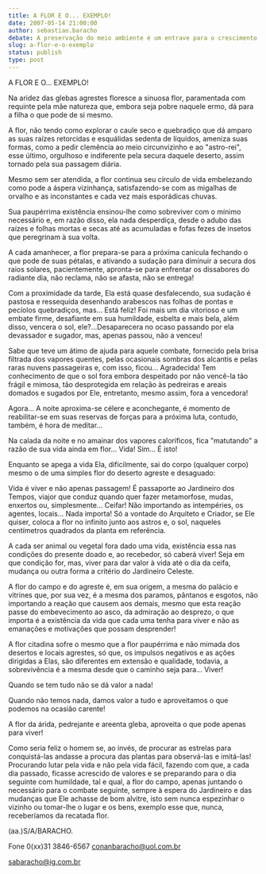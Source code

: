```yaml
---
title: A FLOR E O... EXEMPLO!
date: 2007-05-14 21:00:00
author: sebastiao.baracho
debate: A preservação do meio ambiente é um entrave para o crescimento da economia mundial?
slug: a-flor-e-o-exemplo
status: publish 
type: post
---
```


A FLOR E O... EXEMPLO!  

  

Na aridez das glebas agrestes floresce a sinuosa flor, paramentada com requinte pela mãe natureza que, embora seja pobre naquele ermo, dá para a filha o que pode de si mesmo.  

A flor, não tendo como explorar o caule seco e quebradiço que dá amparo as suas raízes retorcidas e esquálidas sedenta de líquidos, ameniza suas formas, como a pedir clemência ao meio circunvizinho e ao "astro-rei", esse último, orgulhoso e indiferente pela secura daquele deserto, assim tornado pela sua passagem diária.  

 Mesmo sem ser atendida, a flor continua seu círculo de vida embelezando como pode a áspera vizinhança, satisfazendo-se com as migalhas de orvalho e as inconstantes e cada vez mais esporádicas chuvas.  

Sua paupérrima existência ensinou-lhe como sobreviver com o mínimo necessário e, em razão disso, ela nada desperdiça, desde o adubo das raízes e folhas mortas e secas até as acumuladas e fofas fezes de insetos que peregrinam à sua volta.  

A cada amanhecer, a flor prepara-se para a próxima canícula fechando o que pode de suas pétalas, e ativando a sudação para diminuir a secura dos raios solares, pacientemente, apronta-se para enfrentar os dissabores do radiante dia, não reclama, não se afasta, não se entrega!  

Com a proximidade da tarde, Ela está quase desfalecendo, sua sudação é pastosa e ressequida desenhando arabescos nas folhas de pontas e pecíolos quebradiços, mas... Está feliz! Foi mais um dia vitorioso e um embate firme, desafiante em sua humildade, esbelta e mais bela, além disso, vencera o sol, ele?...Desaparecera no ocaso passando por ela devassador e sugador, mas, apenas passou, não a venceu!  

Sabe que teve um átimo de ajuda para aquele combate, fornecido pela brisa filtrada dos vapores quentes, pelas ocasionais sombras dos alcantis e pelas raras nuvens passageiras e, com isso, ficou... Agradecida! Tem conhecimento de que o sol fora embora despeitado por não vencê-la tão frágil e mimosa, tão desprotegida em relação às pedreiras e areais domados e sugados por Ele, entretanto, mesmo assim, fora a vencedora!  

Agora... A noite aproxima-se célere e aconchegante, é momento de reabilitar-se em suas reservas de forças para a próxima luta, contudo, também, é hora de meditar...  

Na calada da noite e no amainar dos vapores caloríficos, fica "matutando" a razão de sua vida ainda em flor... Vida! Sim... É isto!  

Enquanto se apega a vida Ela, dificilmente, sai do corpo (qualquer corpo) mesmo o de uma simples flor do deserto agreste e desaguado:  

Vida é viver e não apenas passagem! É passaporte ao Jardineiro dos Tempos, viajor que conduz quando quer fazer metamorfose, mudas, enxertos ou, simplesmente... Ceifar! Não importando as intempéries, os agentes, locais... Nada importa! Só a vontade do Arquiteto e Criador, se Ele quiser, coloca a flor no infinito junto aos astros e, o sol, naqueles centímetros quadrados da planta em referência.  

A cada ser animal ou vegetal fora dado uma vida, existência essa nas condições do presente doado e, ao recebedor, só caberá viver! Seja em que condição for, mas, viver para dar valor à vida até o dia da ceifa, mudança ou outra forma a critério do Jardineiro Celeste.  

A flor do campo e do agreste é, em sua origem, a mesma do palácio e vitrines que, por sua vez, é a mesma dos paramos, pântanos e esgotos, não importando a reação que causem aos demais, mesmo que esta reação passe do embevecimento ao asco, da admiração ao desprezo, o que importa é a existência da vida que cada uma tenha para viver e não as emanações e motivações que possam desprender!  

A flor citadina sofre o mesmo que a flor paupérrima e não mimada dos desertos e locais agrestes, só que, os impulsos negativos e as ações dirigidas a Elas, são diferentes em extensão e qualidade, todavia, a sobrevivência é a mesma desde que o caminho seja para... Viver!  

Quando se tem tudo não se dá valor a nada!  

Quando não temos nada, damos valor a tudo e aproveitamos o que podemos na ocasião carente!  

A flor da árida, pedrejante e areenta gleba, aproveita o que pode apenas para viver!  

Como seria feliz o homem se, ao invés, de procurar as estrelas para conquistá-las andasse a procura das plantas para observá-las e imitá-las! Procurando lutar pela vida e não pela vida fácil, fazendo com que, a cada dia passado, ficasse acrescido de valores e se preparando para o dia seguinte com humildade, tal e qual, a flor do campo, apenas juntando o necessário para o combate seguinte, sempre à espera do Jardineiro e das mudanças que Ele achasse de bom alvitre, isto sem nunca espezinhar o vizinho ou tomar-lhe o lugar e os bens, exemplo esse que, nunca, receberíamos da recatada flor.  

  

(aa.)S/A/BARACHO.  

 Fone 0(xx)31 3846-6567 conanbaracho@uol.com.br  

sabaracho@ig.com.br   

  

  

